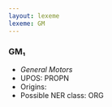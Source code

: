 ```yaml
---
layout: lexeme
lexeme: GM
---
```


###  GM₁

* _General Motors_
* UPOS:  PROPN
* Origins: 
* Possible NER class:  ORG

